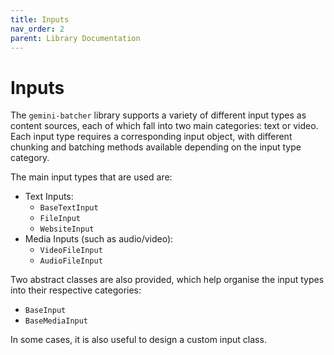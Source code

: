 ```yaml
---
title: Inputs
nav_order: 2
parent: Library Documentation
---
```


# Inputs

The `gemini-batcher` library supports a variety of different input types as content sources, each of which fall into two main categories: text or video. Each input type requires a corresponding input object, with different chunking and batching methods available depending on the input type category.

The main input types that are used are:
- Text Inputs:
    - `BaseTextInput`
    - `FileInput`
    - `WebsiteInput`
- Media Inputs (such as audio/video):
    - `VideoFileInput`
    - `AudioFileInput`

Two abstract classes are also provided, which help organise the input types into their respective categories:
- `BaseInput`
- `BaseMediaInput`

In some cases, it is also useful to design a custom input class.